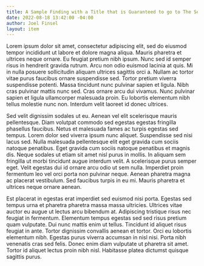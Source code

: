 ```yaml
---
title: A Sample Finding with a Title that is Guaranteed to go to The Second Line
date: 2022-08-18 13:42:00 -04:00
author: Joel Finsel
layout: item
---
```


Lorem ipsum dolor sit amet, consectetur adipiscing elit, sed do eiusmod tempor incididunt ut labore et dolore magna aliqua. Mauris pharetra et ultrices neque ornare. Eu feugiat pretium nibh ipsum. Nunc sed id semper risus in hendrerit gravida rutrum. Arcu non odio euismod lacinia at quis. Mi in nulla posuere sollicitudin aliquam ultrices sagittis orci a. Nullam ac tortor vitae purus faucibus ornare suspendisse sed. Tortor pretium viverra suspendisse potenti. Massa tincidunt nunc pulvinar sapien et ligula. Nibh cras pulvinar mattis nunc sed. Cras ornare arcu dui vivamus. Nunc pulvinar sapien et ligula ullamcorper malesuada proin. Eu lobortis elementum nibh tellus molestie nunc non. Interdum velit laoreet id donec ultrices.

Sed velit dignissim sodales ut eu. Aenean vel elit scelerisque mauris pellentesque. Diam volutpat commodo sed egestas egestas fringilla phasellus faucibus. Netus et malesuada fames ac turpis egestas sed tempus. Lorem dolor sed viverra ipsum nunc aliquet. Suspendisse sed nisi lacus sed. Nulla malesuada pellentesque elit eget gravida cum sociis natoque penatibus. Eget gravida cum sociis natoque penatibus et magnis dis. Neque sodales ut etiam sit amet nisl purus in mollis. In aliquam sem fringilla ut morbi tincidunt augue interdum velit. A scelerisque purus semper eget. Velit egestas dui id ornare arcu odio ut sem nulla. Imperdiet proin fermentum leo vel orci porta non pulvinar neque. Aenean pharetra magna ac placerat vestibulum. Sed faucibus turpis in eu mi. Mauris pharetra et ultrices neque ornare aenean.

Est placerat in egestas erat imperdiet sed euismod nisi porta. Egestas sed tempus urna et pharetra pharetra massa massa ultricies. Ultrices vitae auctor eu augue ut lectus arcu bibendum at. Adipiscing tristique risus nec feugiat in fermentum. Elementum tempus egestas sed sed risus pretium quam vulputate. Dui nunc mattis enim ut tellus. Tincidunt id aliquet risus feugiat in ante. Tortor dignissim convallis aenean et tortor. Orci eu lobortis elementum nibh. Egestas purus viverra accumsan in nisl nisi. Porta nibh venenatis cras sed felis. Donec enim diam vulputate ut pharetra sit amet. Tortor id aliquet lectus proin nibh nisl. Habitasse platea dictumst quisque sagittis purus.